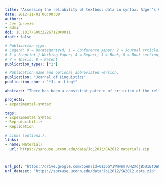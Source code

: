 ```yaml
---
title: "Assessing the reliability of textbook data in syntax: Adger's Core Syntax"
date: 2012-11-01T00:00:00
authors:
- Jon Sprouse
- admin
doi: 10.1017/S0022226712000011
draft: false

# Publication type.
# Legend: 0 = Uncategorized; 1 = Conference paper; 2 = Journal article;
# 3 = Preprint / Working Paper; 4 = Report; 5 = Book; 6 = Book section;
# 7 = Thesis; 8 = Patent
publication_types: ["2"]

# Publication name and optional abbreviated version.
publication: "Journal of Linguistics"
publication_short: "*J. of Ling*"

abstract: "There has been a consistent pattern of criticism of the reliability of acceptability judgment data in syntax for at least 50 years (e.g., Hill 1961), culminating in several high-profile criticisms within the past ten years (Edelman & Christiansen 2003, Ferreira 2005, Wasow & Arnold 2005, Gibson & Fedorenko 2010, in press). The fundamental claim of these critics is that traditional acceptability judgment collection methods, which tend to be relatively informal compared to methods from experimental psychology, lead to an intolerably high number of false positive results. In this paper we empirically assess this claim by formally testing all 469 (unique, US-English) data points from a popular syntax textbook (Adger 2003) using 440 naïve participants, two judgment tasks (magnitude estimation and yes–no), and three different types of statistical analyses (standard frequentist tests, linear mixed effects models, and Bayes factor analyses). The results suggest that the maximum discrepancy between traditional methods and formal experimental methods is 2%. This suggests that even under the (likely unwarranted) assumption that the discrepant results are all false positives that have found their way into the syntactic literature due to the shortcomings of traditional methods, the minimum replication rate of these 469 data points is 98%. We discuss the implications of these results for questions about the reliability of syntactic data, as well as the practical consequences of these results for the methodological options available to syntacticians."

projects:
- experimental-syntax

tags:
- Experimental Syntax
- Reproducibility
- Replication

# Links (optional).
links:
- name: Materials
  url: https://sprouse.uconn.edu/data/JoL2012/SA2012.materials.zip



url_pdf: "https://drive.google.com/open?id=0B36GYIWWvWmTUHZXdjBpU1EtOW8"
url_dataset: "https://sprouse.uconn.edu/data/JoL2012/SA2012.data.zip"

---
```

